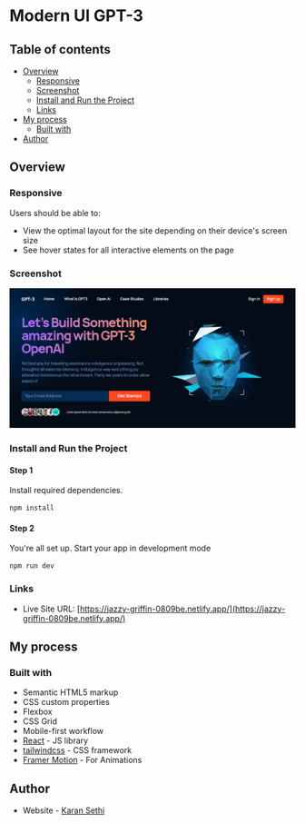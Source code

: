 # Modern UI GPT-3

## Table of contents

- [Overview](#overview)
  - [Responsive](#responsive)
  - [Screenshot](#screenshot)
  - [Install and Run the Project](#install-and-run-the-project)
  - [Links](#links)
- [My process](#my-process)
  - [Built with](#built-with)
- [Author](#author)

## Overview

### Responsive

Users should be able to:

- View the optimal layout for the site depending on their device's screen size
- See hover states for all interactive elements on the page

### Screenshot

![](./design/modern-gpt-ui-desktop-view.png)

### Install and Run the Project

#### Step 1

Install required dependencies.
```
npm install
```

#### Step 2

You're all set up. Start your app in development mode
```
npm run dev
```

### Links

- Live Site URL: [https://jazzy-griffin-0809be.netlify.app/](https://jazzy-griffin-0809be.netlify.app/)

## My process

### Built with

- Semantic HTML5 markup
- CSS custom properties
- Flexbox
- CSS Grid
- Mobile-first workflow
- [React](https://reactjs.org/) - JS library
- [tailwindcss](https://tailwindcss.com/) - CSS framework
- [Framer Motion](https://www.framer.com/motion/) - For Animations

## Author

- Website - [Karan Sethi](https://imkaranks.github.io/)